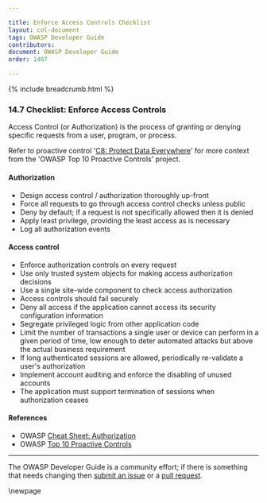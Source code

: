 ```yaml
---

title: Enforce Access Controls Checklist
layout: col-document
tags: OWASP Developer Guide
contributors:
document: OWASP Developer Guide
order: 1407

---
```


{% include breadcrumb.html %}

### 14.7 Checklist: Enforce Access Controls

Access Control (or Authorization) is the process of granting or denying specific requests
from a user, program, or process.

Refer to proactive control '[C8: Protect Data Everywhere][control7]'
for more context from the 'OWASP Top 10 Proactive Controls' project.

#### Authorization

* Design access control / authorization thoroughly up-front
* Force all requests to go through access control checks unless public
* Deny by default; if a request is not specifically allowed then it is denied
* Apply least privilege, providing the least access as is necessary
* Log all authorization events

#### Access control

* Enforce authorization controls on every request
* Use only trusted system objects for making access authorization decisions
* Use a single site-wide component to check access authorization
* Access controls should fail securely
* Deny all access if the application cannot access its security configuration information
* Segregate privileged logic from other application code
* Limit the number of transactions a single user or device can perform in a given period of time,
    low enough to deter automated attacks but above the actual business requirement
* If long authenticated sessions are allowed, periodically re-validate a user's authorization
* Implement account auditing and enforce the disabling of unused accounts
* The application must support termination of sessions when authorization ceases

#### References

* OWASP [Cheat Sheet: Authorization][csaz]
* OWASP [Top 10 Proactive Controls][proactive10]

----

The OWASP Developer Guide is a community effort; if there is something that needs changing
then [submit an issue][issue1407] or a [pull request][pr].

[control7]: https://owasp.org/www-project-proactive-controls/v3/en/c7-enforce-access-controls
[csaz]: https://cheatsheetseries.owasp.org/cheatsheets/Authorization_Cheat_Sheet.html
[issue1407]: https://github.com/OWASP/www-project-developer-guide/issues/new?labels=enhancement&template=request.md&title=Update:%2014-checklist/07-access-controls
[pr]: https://github.com/OWASP/www-project-developer-guide/pulls
[proactive10]: https://owasp.org/www-project-proactive-controls/

\newpage
